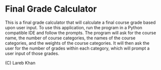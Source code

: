 # Final Grade Calculator

This is a final grade calculator that will calculate a final course grade based upon user input.
To use this application, run the program in a Python compatible IDE and follow the prompts. The program will ask for the course name, the number of course categories, the names of the course categories, and the weights of the course categories. It will then ask the user for the number of grades within each category, which will prompt a user input of those grades. 

(C) Lareb Khan
